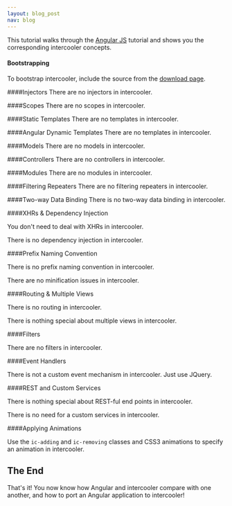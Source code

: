 ```yaml
---
layout: blog_post
nav: blog
---
```


This tutorial walks through the [Angular JS](https://docs.angularjs.org/tutorial/step_00) tutorial and shows 
you the corresponding intercooler concepts.

#### Bootstrapping
To bootstrap intercooler, include the source from the [download page](/download.html).

####Injectors
There are no injectors in intercooler.

####Scopes
There are no scopes in intercooler.

####Static Templates
There are no templates in intercooler.

####Angular Dynamic Templates
There are no templates in intercooler.

####Models
There are no models in intercooler.

####Controllers
There are no controllers in intercooler.

####Modules
There are no modules in intercooler.

####Filtering Repeaters
There are no filtering repeaters in intercooler.

####Two-way Data Binding
There is no two-way data binding in intercooler.

####XHRs & Dependency Injection

You don't need to deal with XHRs in intercooler.

There is no dependency injection in intercooler.

####Prefix Naming Convention

There is no prefix naming convention in intercooler.

There are no minification issues in intercooler.

####Routing & Multiple Views

There is no routing in intercooler.

There is nothing special about multiple views in intercooler.

####Filters

There are no filters in intercooler.

####Event Handlers

There is not a custom event mechanism in intercooler.  Just use JQuery.

####REST and Custom Services

There is nothing special about REST-ful end points in intercooler.

There is no need for a custom services in intercooler.

####Applying Animations

Use the `ic-adding` and `ic-removing` classes and CSS3 animations to specify an animation in intercooler.

## The End

That's it!  You now know how Angular and intercooler compare with one another, and how to port
an Angular application to intercooler!
